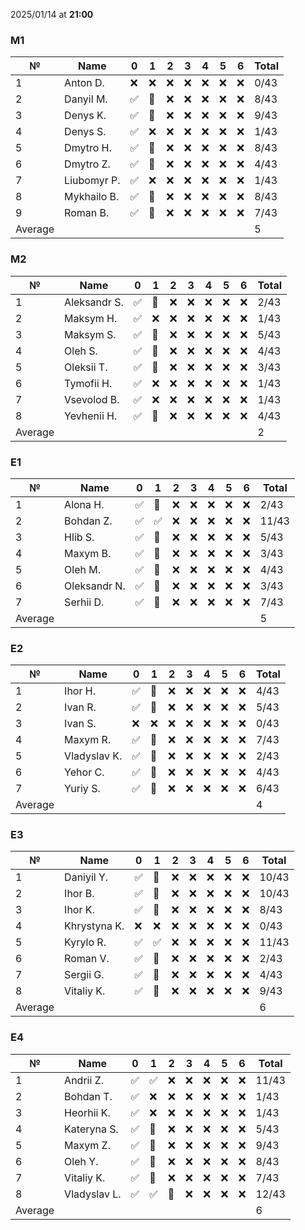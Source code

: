 2025/01/14 at **21:00**
### M1
|№|Name|0|1|2|3|4|5|6|Total|
|-----|-----|-----|-----|-----|-----|-----|-----|-----|-----|
|1|Anton D.|❌|❌|❌|❌|❌|❌|❌|0/43|
|2|Danyil M.|✅|🔄|❌|❌|❌|❌|❌|8/43|
|3|Denys K.|✅|🔄|❌|❌|❌|❌|❌|9/43|
|4|Denys S.|✅|❌|❌|❌|❌|❌|❌|1/43|
|5|Dmytro H.|✅|🔄|❌|❌|❌|❌|❌|8/43|
|6|Dmytro Z.|✅|🔄|❌|❌|❌|❌|❌|4/43|
|7|Liubomyr P.|✅|❌|❌|❌|❌|❌|❌|1/43|
|8|Mykhailo B.|✅|🔄|❌|❌|❌|❌|❌|8/43|
|9|Roman B.|✅|🔄|❌|❌|❌|❌|❌|7/43|
|Average|||||||||5|
### M2
|№|Name|0|1|2|3|4|5|6|Total|
|-----|-----|-----|-----|-----|-----|-----|-----|-----|-----|
|1|Aleksandr S.|✅|🔄|❌|❌|❌|❌|❌|2/43|
|2|Maksym H.|✅|❌|❌|❌|❌|❌|❌|1/43|
|3|Maksym S.|✅|🔄|❌|❌|❌|❌|❌|5/43|
|4|Oleh S.|✅|🔄|❌|❌|❌|❌|❌|4/43|
|5|Oleksii T.|✅|🔄|❌|❌|❌|❌|❌|3/43|
|6|Tymofii H.|✅|❌|❌|❌|❌|❌|❌|1/43|
|7|Vsevolod B.|✅|❌|❌|❌|❌|❌|❌|1/43|
|8|Yevhenii H.|✅|🔄|❌|❌|❌|❌|❌|4/43|
|Average|||||||||2|
### E1
|№|Name|0|1|2|3|4|5|6|Total|
|-----|-----|-----|-----|-----|-----|-----|-----|-----|-----|
|1|Alona H.|✅|🔄|❌|❌|❌|❌|❌|2/43|
|2|Bohdan Z.|✅|✅|❌|❌|❌|❌|❌|11/43|
|3|Hlib S.|✅|🔄|❌|❌|❌|❌|❌|5/43|
|4|Maxym B.|✅|🔄|❌|❌|❌|❌|❌|3/43|
|5|Oleh M.|✅|🔄|❌|❌|❌|❌|❌|4/43|
|6|Oleksandr N.|✅|🔄|❌|❌|❌|❌|❌|3/43|
|7|Serhii D.|✅|🔄|❌|❌|❌|❌|❌|7/43|
|Average|||||||||5|
### E2
|№|Name|0|1|2|3|4|5|6|Total|
|-----|-----|-----|-----|-----|-----|-----|-----|-----|-----|
|1|Ihor H.|✅|🔄|❌|❌|❌|❌|❌|4/43|
|2|Ivan R.|✅|🔄|❌|❌|❌|❌|❌|5/43|
|3|Ivan S.|❌|❌|❌|❌|❌|❌|❌|0/43|
|4|Maxym R.|✅|🔄|❌|❌|❌|❌|❌|7/43|
|5|Vladyslav K.|✅|🔄|❌|❌|❌|❌|❌|2/43|
|6|Yehor C.|✅|🔄|❌|❌|❌|❌|❌|4/43|
|7|Yuriy S.|✅|🔄|❌|❌|❌|❌|❌|6/43|
|Average|||||||||4|
### E3
|№|Name|0|1|2|3|4|5|6|Total|
|-----|-----|-----|-----|-----|-----|-----|-----|-----|-----|
|1|Daniyil Y.|✅|🔄|❌|❌|❌|❌|❌|10/43|
|2|Ihor B.|✅|🔄|❌|❌|❌|❌|❌|10/43|
|3|Ihor K.|✅|🔄|❌|❌|❌|❌|❌|8/43|
|4|Khrystyna K.|❌|❌|❌|❌|❌|❌|❌|0/43|
|5|Kyrylo R.|✅|✅|❌|❌|❌|❌|❌|11/43|
|6|Roman V.|✅|🔄|❌|❌|❌|❌|❌|2/43|
|7|Sergii G.|✅|🔄|❌|❌|❌|❌|❌|4/43|
|8|Vitaliy K.|✅|🔄|❌|❌|❌|❌|❌|9/43|
|Average|||||||||6|
### E4
|№|Name|0|1|2|3|4|5|6|Total|
|-----|-----|-----|-----|-----|-----|-----|-----|-----|-----|
|1|Andrii Z.|✅|✅|❌|❌|❌|❌|❌|11/43|
|2|Bohdan T.|✅|❌|❌|❌|❌|❌|❌|1/43|
|3|Heorhii K.|✅|❌|❌|❌|❌|❌|❌|1/43|
|4|Kateryna S.|✅|🔄|❌|❌|❌|❌|❌|5/43|
|5|Maxym Z.|✅|🔄|❌|❌|❌|❌|❌|9/43|
|6|Oleh Y.|✅|🔄|❌|❌|❌|❌|❌|8/43|
|7|Vitaliy K.|✅|🔄|❌|❌|❌|❌|❌|7/43|
|8|Vladyslav L.|✅|✅|🔄|❌|❌|❌|❌|12/43|
|Average|||||||||6|
